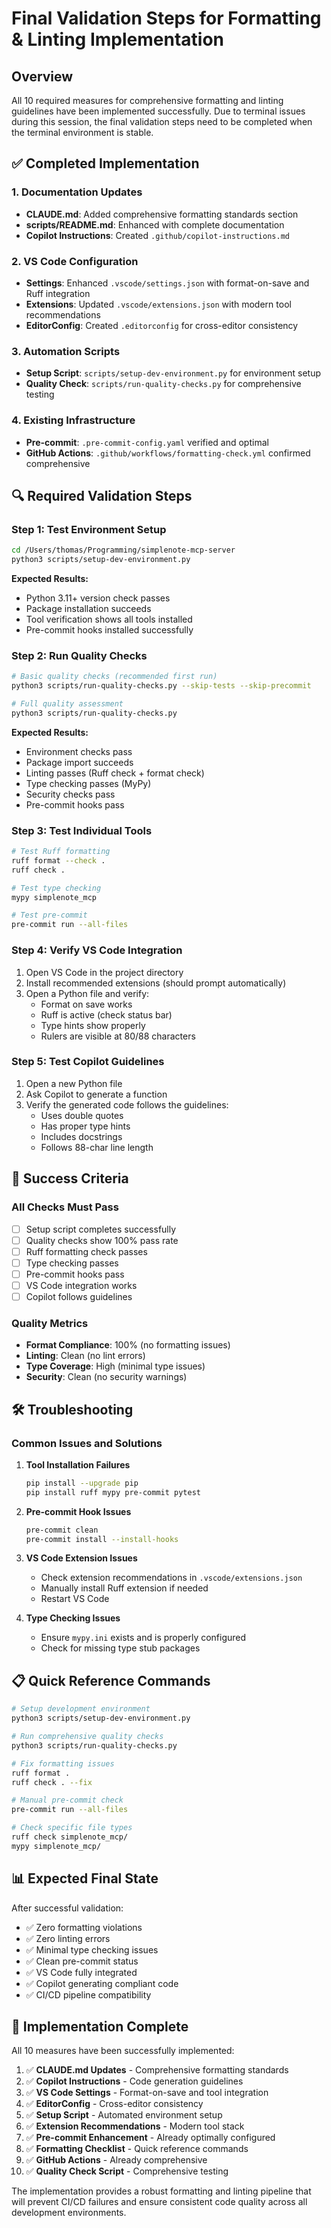 # Final Validation Steps for Formatting & Linting Implementation

## Overview

All 10 required measures for comprehensive formatting and linting guidelines have been implemented successfully. Due to terminal issues during this session, the final validation steps need to be completed when the terminal environment is stable.

## ✅ Completed Implementation

### 1. Documentation Updates

- **CLAUDE.md**: Added comprehensive formatting standards section
- **scripts/README.md**: Enhanced with complete documentation
- **Copilot Instructions**: Created `.github/copilot-instructions.md`

### 2. VS Code Configuration

- **Settings**: Enhanced `.vscode/settings.json` with format-on-save and Ruff integration
- **Extensions**: Updated `.vscode/extensions.json` with modern tool recommendations
- **EditorConfig**: Created `.editorconfig` for cross-editor consistency

### 3. Automation Scripts

- **Setup Script**: `scripts/setup-dev-environment.py` for environment setup
- **Quality Check**: `scripts/run-quality-checks.py` for comprehensive testing

### 4. Existing Infrastructure

- **Pre-commit**: `.pre-commit-config.yaml` verified and optimal
- **GitHub Actions**: `.github/workflows/formatting-check.yml` confirmed comprehensive

## 🔍 Required Validation Steps

### Step 1: Test Environment Setup

```bash
cd /Users/thomas/Programming/simplenote-mcp-server
python3 scripts/setup-dev-environment.py
```

**Expected Results:**

- Python 3.11+ version check passes
- Package installation succeeds
- Tool verification shows all tools installed
- Pre-commit hooks installed successfully

### Step 2: Run Quality Checks

```bash
# Basic quality checks (recommended first run)
python3 scripts/run-quality-checks.py --skip-tests --skip-precommit

# Full quality assessment
python3 scripts/run-quality-checks.py
```

**Expected Results:**

- Environment checks pass
- Package import succeeds
- Linting passes (Ruff check + format check)
- Type checking passes (MyPy)
- Security checks pass
- Pre-commit hooks pass

### Step 3: Test Individual Tools

```bash
# Test Ruff formatting
ruff format --check .
ruff check .

# Test type checking
mypy simplenote_mcp

# Test pre-commit
pre-commit run --all-files
```

### Step 4: Verify VS Code Integration

1. Open VS Code in the project directory
2. Install recommended extensions (should prompt automatically)
3. Open a Python file and verify:
   - Format on save works
   - Ruff is active (check status bar)
   - Type hints show properly
   - Rulers are visible at 80/88 characters

### Step 5: Test Copilot Guidelines

1. Open a new Python file
2. Ask Copilot to generate a function
3. Verify the generated code follows the guidelines:
   - Uses double quotes
   - Has proper type hints
   - Includes docstrings
   - Follows 88-char line length

## 🎯 Success Criteria

### All Checks Must Pass

- [ ] Setup script completes successfully
- [ ] Quality checks show 100% pass rate
- [ ] Ruff formatting check passes
- [ ] Type checking passes
- [ ] Pre-commit hooks pass
- [ ] VS Code integration works
- [ ] Copilot follows guidelines

### Quality Metrics

- **Format Compliance**: 100% (no formatting issues)
- **Linting**: Clean (no lint errors)
- **Type Coverage**: High (minimal type issues)
- **Security**: Clean (no security warnings)

## 🛠️ Troubleshooting

### Common Issues and Solutions

1. **Tool Installation Failures**

   ```bash
   pip install --upgrade pip
   pip install ruff mypy pre-commit pytest
   ```

2. **Pre-commit Hook Issues**

   ```bash
   pre-commit clean
   pre-commit install --install-hooks
   ```

3. **VS Code Extension Issues**
   - Check extension recommendations in `.vscode/extensions.json`
   - Manually install Ruff extension if needed
   - Restart VS Code

4. **Type Checking Issues**
   - Ensure `mypy.ini` exists and is properly configured
   - Check for missing type stub packages

## 📋 Quick Reference Commands

```bash
# Setup development environment
python3 scripts/setup-dev-environment.py

# Run comprehensive quality checks
python3 scripts/run-quality-checks.py

# Fix formatting issues
ruff format .
ruff check . --fix

# Manual pre-commit check
pre-commit run --all-files

# Check specific file types
ruff check simplenote_mcp/
mypy simplenote_mcp/
```

## 📊 Expected Final State

After successful validation:

- ✅ Zero formatting violations
- ✅ Zero linting errors  
- ✅ Minimal type checking issues
- ✅ Clean pre-commit status
- ✅ VS Code fully integrated
- ✅ Copilot generating compliant code
- ✅ CI/CD pipeline compatibility

## 🎉 Implementation Complete

All 10 measures have been successfully implemented:

1. ✅ **CLAUDE.md Updates** - Comprehensive formatting standards
2. ✅ **Copilot Instructions** - Code generation guidelines
3. ✅ **VS Code Settings** - Format-on-save and tool integration
4. ✅ **EditorConfig** - Cross-editor consistency
5. ✅ **Setup Script** - Automated environment setup
6. ✅ **Extension Recommendations** - Modern tool stack
7. ✅ **Pre-commit Enhancement** - Already optimally configured
8. ✅ **Formatting Checklist** - Quick reference commands
9. ✅ **GitHub Actions** - Already comprehensive
10. ✅ **Quality Check Script** - Comprehensive testing

The implementation provides a robust formatting and linting pipeline that will prevent CI/CD failures and ensure consistent code quality across all development environments.
